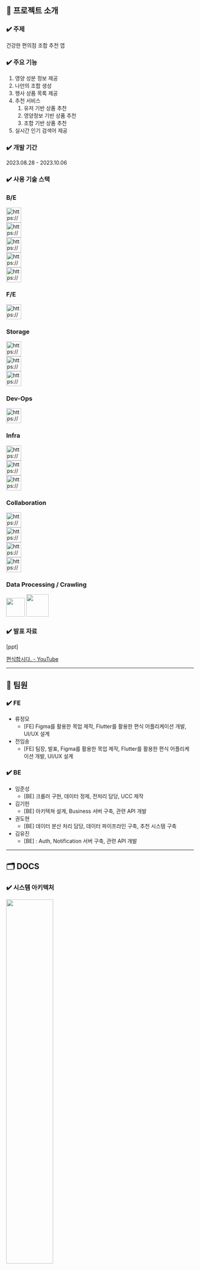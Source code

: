 ## 📌 프로젝트 소개

### ✔️ 주제

건강한 편의점 조합 추천 앱

### ✔️ 주요 기능

1. 영양 성분 정보 제공
2. 나만의 조합 생성
3. 행사 상품 목록 제공
4. 추천 서비스
    1. 유저 기반 상품 추천
    2. 영양정보 기반 상품 추천
    3. 조합 기반 상품 추천
5. 실시간 인기 검색어 제공

### ✔️ 개발 기간

2023.08.28 - 2023.10.06

### ✔️ 사용 기술 스택

### B/E

<aside>
<img src="https://spring.io/img/projects/spring-boot.svg" alt="https://spring.io/img/projects/spring-boot.svg" width="40px" />

</aside>

<aside>
<img src="https://cdn-icons-png.flaticon.com/512/5968/5968282.png" alt="https://cdn-icons-png.flaticon.com/512/5968/5968282.png" width="40px" />


</aside>

<aside>
<img src="https://cdn.icon-icons.com/icons2/2389/PNG/512/gradle_logo_icon_145224.png" alt="https://cdn.icon-icons.com/icons2/2389/PNG/512/gradle_logo_icon_145224.png" width="40px" />

</aside>

<aside>
<img src="https://www.svgrepo.com/show/452091/python.svg" alt="https://www.svgrepo.com/show/452091/python.svg" width="40px" />

</aside>

<aside>
<img src="https://cdn.icon-icons.com/icons2/2699/PNG/512/apache_spark_logo_icon_170560.png" alt="https://cdn.icon-icons.com/icons2/2699/PNG/512/apache_spark_logo_icon_170560.png" width="40px" />

</aside>

### F/E

<aside>
<img src="https://cdn.iconscout.com/icon/free/png-256/free-flutter-2038877-1720090.png" alt="https://cdn.iconscout.com/icon/free/png-256/free-flutter-2038877-1720090.png" width="40px" />

</aside>

### Storage

<aside>
<img src="https://cdn.icon-icons.com/icons2/2415/PNG/512/mysql_original_wordmark_logo_icon_146417.png" alt="https://cdn.icon-icons.com/icons2/2415/PNG/512/mysql_original_wordmark_logo_icon_146417.png" width="40px" /> 

</aside>

<aside>
<img src="https://assets.stickpng.com/images/584830b5cef1014c0b5e4a9c.png" alt="https://assets.stickpng.com/images/584830b5cef1014c0b5e4a9c.png" width="40px" />

</aside>

<aside>
<img src="https://cdn.icon-icons.com/icons2/2248/PNG/512/apache_kafka_icon_138937.png" alt="https://cdn.icon-icons.com/icons2/2248/PNG/512/apache_kafka_icon_138937.png" width="40px" /> 

</aside>

### Dev-Ops

<aside>
<img src="https://cdn-icons-png.flaticon.com/512/919/919853.png" alt="https://cdn-icons-png.flaticon.com/512/919/919853.png" width="40px" />

</aside>

### Infra

<aside>
<img src="https://static-00.iconduck.com/assets.00/aws-ec2-icon-423x512-iaajemnx.png" alt="https://static-00.iconduck.com/assets.00/aws-ec2-icon-423x512-iaajemnx.png" width="40px" />

</aside>

<aside>
<img src="https://static.invertase.io/assets/social/firebase-logo.png" alt="https://static.invertase.io/assets/social/firebase-logo.png" width="40px" />

</aside>

<aside>
<img src="https://cdn.icon-icons.com/icons2/2699/PNG/512/apache_zookeeper_logo_icon_169571.png" alt="https://cdn.icon-icons.com/icons2/2699/PNG/512/apache_zookeeper_logo_icon_169571.png" width="40px" /> 

</aside>

### Collaboration

<aside>
<img src="https://static-00.iconduck.com/assets.00/gitlab-icon-2048x1885-1o0cwkbx.png" alt="https://static-00.iconduck.com/assets.00/gitlab-icon-2048x1885-1o0cwkbx.png" width="40px" />

</aside>



<aside>
<img src="https://25322853.fs1.hubspotusercontent-eu1.net/hub/25322853/hubfs/STAGIL_January2022/Images/jira-software-logo-jira-logo-hd-png.png?width=360&name=jira-software-logo-jira-logo-hd-png.png" alt="https://25322853.fs1.hubspotusercontent-eu1.net/hub/25322853/hubfs/STAGIL_January2022/Images/jira-software-logo-jira-logo-hd-png.png?width=360&name=jira-software-logo-jira-logo-hd-png.png" width="40px" /> 

</aside>

<aside>
<img src="https://cdn.icon-icons.com/icons2/2389/PNG/512/notion_logo_icon_145025.png" alt="https://cdn.icon-icons.com/icons2/2389/PNG/512/notion_logo_icon_145025.png" width="40px" /> 

</aside>

<aside>
<img src="https://cdn-icons-png.flaticon.com/512/906/906391.png" alt="https://cdn-icons-png.flaticon.com/512/906/906391.png" width="40px" />

</aside>

### Data Processing / Crawling

<aside>
<img src="/uploads/01e7725db48b967e32642201e4bdbce0/icons8-pandas-48.png" width="50" height="50"/>
<img src="/uploads/36c868e419ba5b163a77ae74490b4f98/icons8-selenium-100.png" width="60" height="60"/>

</aside>

### ✔️ 발표 자료

[ppt]

[편식합시다. - YouTube](https://www.youtube.com/watch?v=EsqhW0yHhcQ)

---

## 👥 팀원

### ✔️ FE

- 류정모
    - [FE] Figma를 활용한 목업 제작, Flutter를 활용한 편식 어플리케이션 개발,  UI/UX 설계
- 전임송
    - [FE] 팀장, 발표, Figma를 활용한 목업 제작, Flutter를 활용한 편식 어플리케이션 개발,  UI/UX 설계

### ✔️ BE

- 임준성
    - [BE] 크롤러 구현, 데이터 정제, 전처리 담당, UCC 제작
- 김기헌
    - [BE] 아키텍쳐 설계, Business 서버 구축, 관련 API 개발
- 권도현
    - [BE] 데이터 분산 처리 담당, 데이터 파이프라인 구축, 추천 시스템 구축
- 김유진
    - [BE] : Auth, Notification 서버 구축, 관련 API 개발

---

## 🗂️ DOCS

### ✔️ 시스템 아키텍처

<img width=50% src="/uploads/8968f73393b91769976382e76c548a6c/편식_아키텍처.png">

### ✔️ ER-Diagram

<img width=50% src="/uploads/e5aa3467013f139a3b8d7e3468a510f5/erd.png">


---

## 📱 UI/UX

### ✔️ Figma 목업


[편식 화면 설계도 Figma](https://www.figma.com/file/GxTwXO3ZQBauj2lkI0X8t6/%ED%99%94%EB%A9%B4-%EC%84%A4%EA%B3%84%EB%8F%84?type=design&node-id=0%3A1&mode=design&t=fsk9VuUYjyr0LKOS-1)

<img width=10% src="/uploads/6979f81d0c91e3f7f9e053f0b035a988/moooookup.gif">


### ✔️ 어플리케이션 UI


<h2>홈페이지<h2>
<img width=10% src="/uploads/ada84a3d580e42f93369cf4b26826ea9/homepage.gif">

<h2>검색 페이지<h2>
<img width=10% src="/uploads/d82312ae9ec18a137338db03b0c82708/search.gif">

<h2>상품목록 페이지<h2>
<img width=10% src="/uploads/41bd6c16a5ef4ff45163c2410ab4e05d/filtered_list.gif">

<h2>상세보기 페이지<h2>
<img width=10% src="/uploads/d9369bf6ddff57eb442d7c5df2a72c2b/product_detail.gif">

<h2>상품조합 페이지<h2>
<img width=10% src="/uploads/62ad486612fbe4bbb47b52b8312a5b6a/combination.gif">

<h2>로그인 페이지<h2>
<img width=10% src="/uploads/b0342b0dd66d86b130bd0a7d4b29343f/login.gif">

<h2>스크랩 페이지<h2>
<img width=10% src="/uploads/f302da74c9f6611f657a9b0387817b10/scrapbook.gif">
